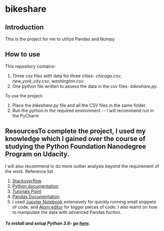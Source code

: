 # bikeshare
## Introduction
This is the project for me to utilize Pandas and Numpy
## How to use
This repository contains-
1. Three csv files with data for three cities- <i>chicago.csv</i>, <i>new_york_city.csv</i>, <i>washington.csv</i>.
2. One python file written to assess the data in the csv files- <i>bikeshare.py</i>.

To use the project-
1. Place the <i>bikeshare.py</i> file and all the CSV files in the same folder.
2. Run the python in the required environment -- I will recommend run in the PyCharm
## ResourcesTo complete the project, I used my knowledge which I gained over the course of studying the Python Foundation Nanodegree Program on Udacity.

I will also recommend to do more outlier analysis beyond the requirement of the work.
Reference list 
1. [Stackoverflow](https://stackoverflow.com/)
2. [Python documentation](https://docs.python.org/3/library/)
3. [Tutorials Point](https://www.tutorialspoint.com/python/)
4. [Pandas Documentation](https://pandas.pydata.org/pandas-docs/version/0.17.0/)
5. I used [Jupyter Notebook](http://jupyter.org/) extensively for quickly running small snippets of code, and [Atom editor](https://atom.io/) for bigger pieces of code.
 I also learnt on how to manipulate the data with advanced Pandas fuction. 
##### To install and setup Python 3.6- go [here](about:blank).
